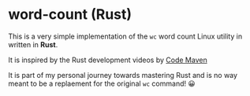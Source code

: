 # word-count (Rust)
This is a very simple implementation of the `wc` word count Linux utility in written in **Rust**.

It is inspired by the Rust development videos by [Code Maven](https://www.youtube.com/channel/UCGsgaBYSAcia5op2Umer-9g)

It is part of my personal journey towards mastering Rust and is no way meant to be a replaement for the original `wc` command! 😀